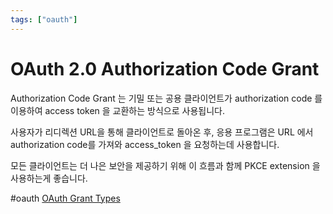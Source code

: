 ```yaml
---
tags: ["oauth"]
---
```


# OAuth 2.0 Authorization Code Grant

Authorization Code Grant 는 기밀 또는 공용 클라이언트가 authorization code 를 이용하여 access
token 을 교환하는 방식으로 사용됩니다.

사용자가 리디렉션 URL을 통해 클라이언트로 돌아온 후, 응용 프로그램은 URL 에서 authorization code를 가져와 
access_token 을 요청하는데 사용합니다.

모든 클라이언트는 더 나은 보안을 제공하기 위해 이 흐름과 함께 PKCE extension 을 사용하는게 좋습니다.

#oauth [OAuth Grant Types](../oauth_grant_types.md)